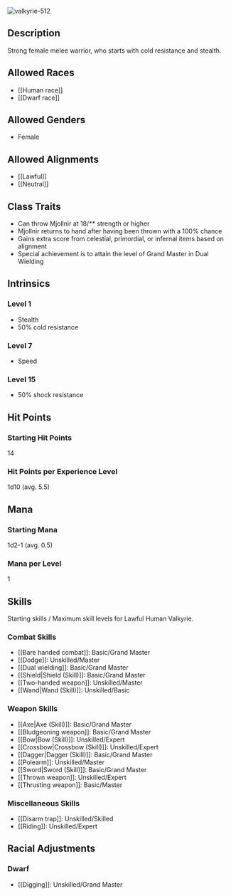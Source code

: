 ![valkyrie-512](https://github.com/hyvanmielenpelit/GnollHack/assets/16661034/8239e546-a09e-4979-a98b-09015492047c)

## Description

Strong female melee warrior, who starts with cold resistance and stealth.

## Allowed Races

- [[Human race]]
- [[Dwarf race]]

## Allowed Genders

- Female

## Allowed Alignments

- [[Lawful]]
- [[Neutral]]

## Class Traits

- Can throw Mjollnir at 18/** strength or higher
- Mjollnir returns to hand after having been thrown with a 100% chance
- Gains extra score from celestial, primordial, or infernal items based on alignment
- Special achievement is to attain the level of Grand Master in Dual Wielding

## Intrinsics

### Level 1

- Stealth
- 50% cold resistance

### Level 7

- Speed

### Level 15

- 50% shock resistance

## Hit Points

### Starting Hit Points

14

### Hit Points per Experience Level

1d10 (avg. 5.5)

## Mana

### Starting Mana

1d2-1 (avg. 0.5)

### Mana per Level

1

## Skills

Starting skills / Maximum skill levels for Lawful Human Valkyrie. 

### Combat Skills 

- [[Bare handed combat]]: Basic/Grand Master
- [[Dodge]]: Unskilled/Master
- [[Dual wielding]]: Basic/Grand Master
- [[Shield|Shield (Skill)]]: Basic/Grand Master
- [[Two-handed weapon]]: Unskilled/Master
- [[Wand|Wand (Skill)]]: Unskilled/Basic

### Weapon Skills 

- [[Axe|Axe (Skill)]]: Basic/Grand Master
- [[Bludgeoning weapon]]: Basic/Grand Master
- [[Bow|Bow (Skill)]]: Unskilled/Expert 
- [[Crossbow|Crossbow (Skill)]]: Unskilled/Expert 
- [[Dagger|Dagger (Skill)]]: Basic/Grand Master
- [[Polearm]]: Unskilled/Master 
- [[Sword|Sword (Skill)]]: Basic/Grand Master
- [[Thrown weapon]]: Unskilled/Expert 
- [[Thrusting weapon]]: Basic/Master 

### Miscellaneous Skills 

- [[Disarm trap]]: Unskilled/Skilled 
- [[Riding]]: Unskilled/Expert

## Racial Adjustments

### Dwarf

- [[Digging]]: Unskilled/Grand Master